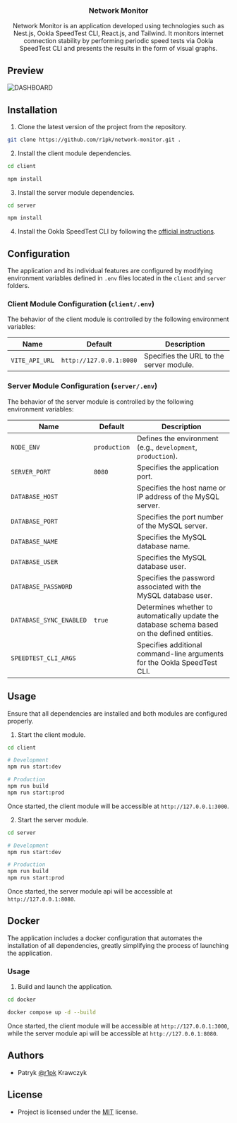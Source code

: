 <div align="center">
  <h3 align="center">Network Monitor</h3>
  <p align="center">
    Network Monitor is an application developed using technologies such as Nest.js, Ookla SpeedTest CLI, React.js, and Tailwind. It monitors internet connection stability by performing periodic speed tests via Ookla SpeedTest CLI and presents the results in the form of visual graphs.
  </p>
</div>

## Preview

![DASHBOARD](https://i.imgur.com/PtQxuSj.png)

## Installation

1. Clone the latest version of the project from the repository.

```bash
git clone https://github.com/r1pk/network-monitor.git .
```

2. Install the client module dependencies.

```bash
cd client

npm install
```

3. Install the server module dependencies.

```bash
cd server

npm install
```

4. Install the Ookla SpeedTest CLI by following the [official instructions](https://www.speedtest.net/apps/cli).

## Configuration

The application and its individual features are configured by modifying environment variables defined in `.env` files located in the `client` and `server` folders.

### Client Module Configuration (`client/.env`)

The behavior of the client module is controlled by the following environment variables:

| Name           | Default                 | Description                             |
| -------------- | ----------------------- | --------------------------------------- |
| `VITE_API_URL` | `http://127.0.0.1:8080` | Specifies the URL to the server module. |

### Server Module Configuration (`server/.env`)

The behavior of the server module is controlled by the following environment variables:

| Name                    | Default      | Description                                                                                   |
| ----------------------- | ------------ | --------------------------------------------------------------------------------------------- |
| `NODE_ENV`              | `production` | Defines the environment (e.g., `development`, `production`).                                  |
| `SERVER_PORT`           | `8080`       | Specifies the application port.                                                               |
| `DATABASE_HOST`         |              | Specifies the host name or IP address of the MySQL server.                                    |
| `DATABASE_PORT`         |              | Specifies the port number of the MySQL server.                                                |
| `DATABASE_NAME`         |              | Specifies the MySQL database name.                                                            |
| `DATABASE_USER`         |              | Specifies the MySQL database user.                                                            |
| `DATABASE_PASSWORD`     |              | Specifies the password associated with the MySQL database user.                               |
| `DATABASE_SYNC_ENABLED` | `true`       | Determines whether to automatically update the database schema based on the defined entities. |
| `SPEEDTEST_CLI_ARGS`    |              | Specifies additional command-line arguments for the Ookla SpeedTest CLI.                      |

## Usage

Ensure that all dependencies are installed and both modules are configured properly.

1. Start the client module.

```bash
cd client

# Development
npm run start:dev

# Production
npm run build
npm run start:prod
```

Once started, the client module will be accessible at `http://127.0.0.1:3000`.

2. Start the server module.

```bash
cd server

# Development
npm run start:dev

# Production
npm run build
npm run start:prod
```

Once started, the server module api will be accessible at `http://127.0.0.1:8080`.

## Docker

The application includes a docker configuration that automates the installation of all dependencies, greatly simplifying the process of launching the application.

### Usage

1. Build and launch the application.

```bash
cd docker

docker compose up -d --build
```

Once started, the client module will be accessible at `http://127.0.0.1:3000`, while the server module api will be accessible at `http://127.0.0.1:8080`.

## Authors

- Patryk [@r1pk](https://github.com/r1pk) Krawczyk

## License

- Project is licensed under the [MIT](LICENSE.md) license.
